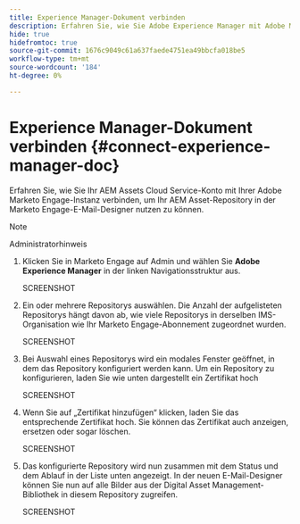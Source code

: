 ```yaml
---
title: Experience Manager-Dokument verbinden
description: Erfahren Sie, wie Sie Adobe Experience Manager mit Adobe Marketo Engage verbinden, um Ihre AEM-Assets nutzen zu können.
hide: true
hidefromtoc: true
source-git-commit: 1676c9049c61a637faede4751ea49bbcfa018be5
workflow-type: tm+mt
source-wordcount: '184'
ht-degree: 0%

---
```


# Experience Manager-Dokument verbinden {#connect-experience-manager-doc}

Erfahren Sie, wie Sie Ihr AEM Assets Cloud Service-Konto mit Ihrer Adobe Marketo Engage-Instanz verbinden, um Ihr AEM Asset-Repository in der Marketo Engage-E-Mail-Designer nutzen zu können.

>[!NOTE]
>
>Administratorhinweis

1. Klicken Sie in Marketo Engage auf Admin und wählen Sie **Adobe Experience Manager** in der linken Navigationsstruktur aus.

   SCREENSHOT

1. Ein oder mehrere Repositorys auswählen. Die Anzahl der aufgelisteten Repositorys hängt davon ab, wie viele Repositorys in derselben IMS-Organisation wie Ihr Marketo Engage-Abonnement zugeordnet wurden.

   SCREENSHOT

1. Bei Auswahl eines Repositorys wird ein modales Fenster geöffnet, in dem das Repository konfiguriert werden kann. Um ein Repository zu konfigurieren, laden Sie wie unten dargestellt ein Zertifikat hoch

   SCREENSHOT

1. Wenn Sie auf „Zertifikat hinzufügen“ klicken, laden Sie das entsprechende Zertifikat hoch. Sie können das Zertifikat auch anzeigen, ersetzen oder sogar löschen.

   SCREENSHOT

1. Das konfigurierte Repository wird nun zusammen mit dem Status und dem Ablauf in der Liste unten angezeigt. In der neuen E-Mail-Designer können Sie nun auf alle Bilder aus der Digital Asset Management-Bibliothek in diesem Repository zugreifen.

   SCREENSHOT
